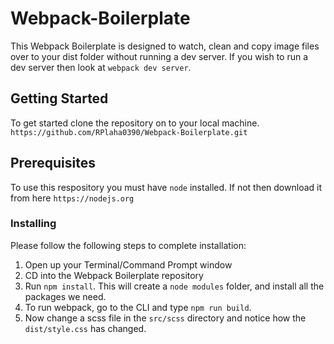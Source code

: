 # Webpack-Boilerplate

This Webpack Boilerplate is designed to watch, clean and copy image files over to your dist folder without running a dev server.
If you wish to run a dev server then look at ```webpack dev server```.

## Getting Started

To get started clone the repository on to your local machine. ```https://github.com/RPlaha0390/Webpack-Boilerplate.git```

## Prerequisites

To use this respository you must have ```node``` installed. If not then download it from here ```https://nodejs.org```

### Installing 

Please follow the following steps to complete installation:

1. Open up your Terminal/Command Prompt window
2. CD into the Webpack Boilerplate repository
3. Run `npm install`. This will create a ```node modules``` folder, and install all the packages we need.
4. To run webpack, go to the CLI and type `npm run build`.
5. Now change a scss file in the ```src/scss``` directory and notice how the ```dist/style.css``` has changed. 

  



